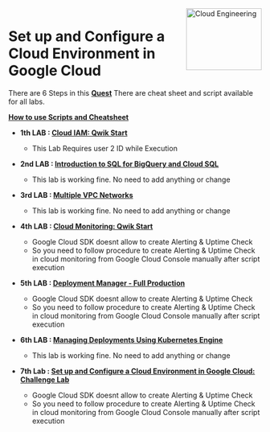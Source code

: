 <img src="https://cdn.qwiklabs.com/5yn%2BWnTpsMNR4TsvaODahUznG2MwHjOrSiOTEMocuAU%3D" alt="Cloud Engineering" title="Cloud Engineering" align="right" height="123" width="150"/>

# Set up and Configure a Cloud Environment in Google Cloud

There are 6 Steps in this [**Quest**](https://www.qwiklabs.com/quests/119)
There are cheat sheet and script available for all labs.

**[How to use Scripts and Cheatsheet](/HOW-TO.md)**

 - **1th LAB : [Cloud IAM: Qwik Start](https://qwiklabs.com/focuses/551?parent=catalog)**
	- This Lab Requires user 2 ID while Execution

 - **2nd LAB : [Introduction to SQL for BigQuery and Cloud SQL](https://www.qwiklabs.com/focuses/2802?parent=catalog)**
	- This lab is working fine. No need to add anything or change

 - **3rd LAB : [Multiple VPC Networks](https://www.qwiklabs.com/focuses/1230?parent=catalog)**
     - This lab is working fine. No need to add anything or change

 - **4th LAB : [Cloud Monitoring: Qwik Start](https://www.qwiklabs.com/focuses/10599?parent=catalog)**
	 - Google Cloud SDK doesnt allow to create Alerting & Uptime Check
     - So you need to follow procedure to create Alerting & Uptime Check in cloud monitoring from Google Cloud Console manually after script execution

 - **5th LAB : [Deployment Manager - Full Production](https://www.qwiklabs.com/focuses/981?parent=catalog)**
	 - Google Cloud SDK doesnt allow to create Alerting & Uptime Check
     - So you need to follow procedure to create Alerting & Uptime Check in cloud monitoring from Google Cloud Console manually after script execution

 - **6th LAB : [Managing Deployments Using Kubernetes Engine](https://www.qwiklabs.com/focuses/639?parent=catalog)**
	- This lab is working fine. No need to add anything or change

 - **7th Lab : [Set up and Configure a Cloud Environment in Google Cloud: Challenge Lab](https://www.qwiklabs.com/focuses/10603?parent=catalog)**
 	 - Google Cloud SDK doesnt allow to create Alerting & Uptime Check
     - So you need to follow procedure to create Alerting & Uptime Check in cloud monitoring from Google Cloud Console manually after script execution
